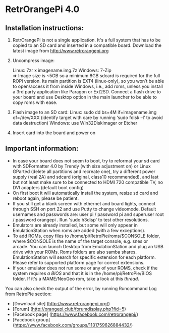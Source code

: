 # RetrOrangePi 4.0 

## Installation instructions:
 
1. RetrOrangePi is not a single application. It's a full system that has to be copied to an SD card and inserted in a compatible board. Download the latest image from http://www.retrorangepi.org

2. Uncompress image:

    Linux: 7zr x imagename.img.7z
    Windows:  7-Zip  
=> Image size is ~5GB so a minimum 8GB sdcard is required for the full ROPi version. Its main partition is EXT4 (linux-only), so you won’t be able to open/access it from inside Windows, i.e., add roms, unless you install a 3rd party application like Paragon or Ext2SD. Connect a flash drive to your board and use Desktop option in the main launcher to be able to copy roms with ease.

3. Flash image to an SD card:
    Linux: sudo dd bs=4M if=imagename.img of=/dev/XXX (identify target with care by running ‘sudo fdisk –l’ to avoid data destruction)
    Windows: use Win32DiskImager or Etcher

4. Insert card into the board and power on

## Important information:

* In case your board does not seem to boot,  try to reformat your sd card with SDFormatter 4.0 by Trendy (with size adjustment on) or Linux GParted (delete all partitions and recreate one), try a different power supply (real 2A) and sdcard (original,  class10 recommended), and last but not least make sure to be connected to HDMI 720 compatible TV, no DVI adapters (default boot config)
* On first boot it will automatically install the system, resize sd card and reboot again, please be patient.
* If you still get a blank screen with ethernet and board lights, connect through SSH on port 22 and use Putty to change videomode. Default usernames and passwords are: user pi / password pi and superuser root / password orangepi . Run 'sudo h3disp' to test other resolutions.
* Emulators are already installed, but some will only appear in EmulationStation when roms are added (with a few exceptions).
* To add ROMs, copy files to /home/pi/RetroPie/roms/$CONSOLE folder, where $CONSOLE is the name of the target console, e.g. snes or arcade.  You can launch Desktop from EmulationStation and plug an USB drive with your ROMs. Roms folders are also samba shares. EmulationStation will search for specific extension for each platform. Please refer to supported platform page for correct extensions.
* If your emulator does not run some or any of your ROMS, check if the system requires *a BIOS* and that it is in the /home/pi/RetroPie/BIOS folder.  If it's a MAME/NeoGeo rom, take a look at this *thread*.

You can also check the output of the error, by running Runcommand Log from RetroPie section:

* [Download site] (http://www.retrorangepi.org/)
* [Forum] (http://orangepi.club/forumdisplay.php?fid=5)
* [Facebook page] (https://www.facebook.com/retrorangepi/)
* [Facebook group] (https://www.facebook.com/groups/1131759626884432/)

